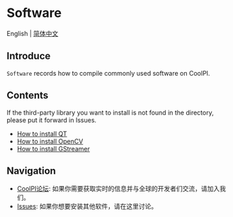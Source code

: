 # Software

English | [简体中文](./README_CN.md)

## Introduce

`Software` records how to compile commonly used software on CoolPI. 

## Contents

If the third-party library you want to install is not found in the directory, please put it forward in Issues.

* [How to install QT](./QT/QT_Install.md)
* [How to install OpenCV](./OpenCV/OpenCV_Install.md)
* [How to install GStreamer](./GStreamer/GStreamer_Install.md)

## Navigation

* [CoolPI论坛](https://www.cool-pi.com): 如果你需要获取实时的信息并与全球的开发者们交流，请加入我们。
* [Issues](https://github.com/yanyitech/coolpi_4B_docs/issues): 如果你想要安装其他软件，请在这里讨论。